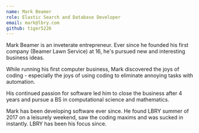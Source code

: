 ```yaml
---
name: Mark Beamer
role: Elastic Search and Database Developer
email: mark@lbry.com
github: tiger5226
---
```


Mark Beamer is an inveterate entrepreneur. Ever since he founded his first company (Beamer Lawn Service) at 16, he's pursued new and interesting business ideas.

While running his first computer business, Mark discovered the joys of coding - especially the joys of using coding to eliminate annoying tasks with automation.

His continued passion for software led him to close the business after 4 years and pursue a BS in computational science and mathematics.

Mark has been developing software ever since. He found LBRY summer of 2017 on a leisurely weekend, saw the coding maxims and was sucked in instantly. LBRY has been his focus since.
